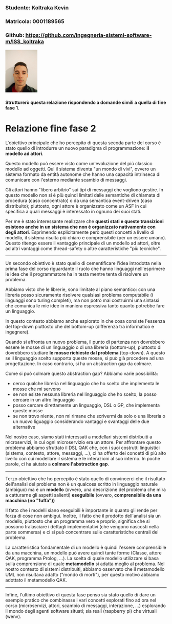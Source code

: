 ### Studente: Koltraka Kevin
### Matricola: 0001189565
### Github: https://github.com/ingegneria-sistemi-software-m/ISS_koltraka

<img src="immagini/kevin.jpeg" alt="Descrizione" width="100">


#### Strutturerò questa relazione rispondendo a domande simili a quella di fine fase 1.


# Relazione fine fase 2
L'obiettivo principale che ho percepito di questa secoda parte del corso è stato quello di introdurre un nuovo paradigma di programmazione: **il modello ad attori**.

Questo modello può essere visto come un'evoluzione del più classico modello ad oggetti. Qui il sistema diventa "un mondo di vivi", ovvero un sistema formato da entità autonome che hanno una capacità intrinseca di comunicare con l'esterno mediante scambio di messaggi.

Gli attori hanno "libero arbitrio" sui tipi di messaggi che vogliono gestire. In questo modello non si è più quindi limitati dalle semantiche di chiamata di procedura (caso concentrato) o da una semantica event-driven (caso distribuito); piuttosto, ogni attore è organizzato come un ASF in cui specifica a quali messaggi è interessato in ognuno dei suoi stati.

Per me è stato interessante realizzare che **questi stati e queste transizioni esistono anche in un sistema che non è organizzato nativamente con degli attori**. Esprimendo esplicitamente però questi concetti a livello di modello, il sistema risulta più chiaro e comprensibile (per un essere umano). Questo ritengo essere il vantaggio principale di un modello ad attori, oltre ad altri vantaggi come thread-safety o altre caratteristiche "più tecniche". 

---

Un secondo obiettivo è stato quello di cementificare l'idea introdotta nella prima fase del corso riguardante il ruolo che hanno linguaggi nell'esprimere le idea che il programmatore ha in testa mentre tenta di risolvere un problema.

Abbiamo visto che le librerie, sono limitate al piano semantico: con una libreria posso sicuramente risolvere qualsiasi problema computabile (i linguaggi sono turing completi), ma non potrò mai costruirmi una sintassi che comunica le mie idee in maniera espressiva tanto quanto potrebbe fare un linguaggio.

In questo contesto abbiamo anche esplorato in che cosa consiste l'essenza del top-down piuttosto che del bottom-up (differenza tra informatico e ingegnere).

Quando si affronta un nuovo problema, il punto di partenza non dovrebbero essere le mosse di un linguaggio o di una libreria (bottom-up), piuttosto di dovrebbero studiare **le mosse richieste dal problema** (top-down). A questo se il linguaggio scelto supporta queste mosse, si può già procedere ad una progettazione. In caso contrario, si ha un abstraction gap da colmare.

Come si può colmare questo abstraction gap? Abbiamo varie possibilità:
- cerco qualche libreria nel linguaggio che ho scelto che implementa le mosse che mi servono
- se non esiste nessuna libreria nel linguaggio che ho scelto, la posso cercare in un altro linguaggio
- posso cercare direttamente un linguaggio, DSL o GP, che implementa queste mosse
- se non trovo niente, non mi rimane che scrivermi da solo o una libreria o un nuovo liguaggio considerando vantaggi e svantaggi delle due alternative

Nel nostro caso, siamo stati interessati a modellari sistemi distribuiti a microservizi, in cui ogni microservizio era un attore. Per affrontare questo problema abbiamo sfruttato il DSL QAK che, con i suoi costrutti linguistici (sistema, contesto, attore, messaggi, ...), ci ha offerto dei concetti di più alto livello con cui modellare il sistema e le interazioni al suo interno. In poche parole, ci ha aiutato a **colmare l'abstraction gap**.  

---

Terzo obiettivo che ho percepito è stato quello di convincerci che il risultato dell'analisi del problema non è un qualcosa scritto in linguaggio naturale (ambiguo) ma è un **modello** (ovvero, una descrizione del problema che mira a catturarne gli aspetti salienti) **eseguibile** (ovvero, **comprensibile da una macchina (no "fuffa"))**  

Il fatto che i modelli siano eseguibili è importante in quanto gli rende per forza di cose non ambigui. Inoltre, il fatto che il prodotto dell'analisi sia un modello, piuttosto che un programma vero e proprio, significa che si possono tralasciare i dettagli implementativi (che vengono nascosti nella parte sommersa) e ci si può concentrare sulle caratteristiche centrali del problema.

La caratteristica fondamentale di un modello è quindi l'essere comprensibile da una macchina, un modello può avere quindi tante forme (Classe, attore QAK, programma Prolog, ...). La scelta di quale modello utilizzare si basa sulla comprensione di quale **metamodello** si adatta meglio al problema. Nel nostro contesto di sistemi distribuiti, abbiamo osservato che il metamodello UML non risultava adatto ("mondo di morti"), per questo motivo abbiamo adottato il metamodello QAK. 

---

Infine, l'ultimo obiettivo di questa fase penso sia stato quello di dare un esempio pratico che combinasse i vari concetti esplorati fino ad ora nel corso (microservizi, attori, scambio di messaggi, interazione, ...) esplorando il mondo degli agenti software situati; sia reali (raspberry pi) che virtuali (wenv). 
